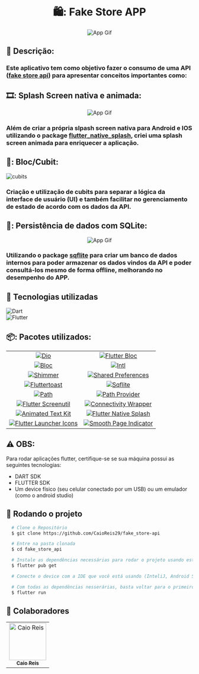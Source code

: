 <h1 align="center">🛍️: Fake Store APP</h1>

<p align="center">
  <img src="https://github.com/CaioReis29/fake_store-api/assets/114621145/635f146a-9aab-417d-958f-3451f001cfe5" alt="App Gif">
</p>


## :memo: Descrição:

### <p>Este aplicativo tem como objetivo fazer o consumo de uma API (<a href="https://fakestoreapi.com/docs" target="_blank">fake store api</a>) para apresentar conceitos importantes como:</p>

## 🎞️: Splash Screen nativa e animada:

<p align="center">
  <img src="https://github.com/CaioReis29/fake_store-api/assets/114621145/eb8f5d00-80ea-4cfb-96c2-a03c50e17e9b" alt="App Gif">
</p>

### <p>Além de criar a própria slpash screen nativa para Android e IOS utilizando o package <a href="https://pub.dev/packages/flutter_native_splash">flutter_native_splash</a>, criei uma splash screen animada para enriquecer a aplicação.</p>

## 🧊: Bloc/Cubit:

![cubits](https://github.com/CaioReis29/fake_store-api/assets/114621145/e1556ae9-c32d-41ba-a3cb-e69145770333)

### <p>Criação e utilização de cubits para separar a lógica da interface de usuário (UI) e também facilitar no gerenciamento de estado de acordo com os dados da API.</p>

## 🏦: Persistência de dados com SQLite:

<p align="center">
  <img src="https://github.com/CaioReis29/fake_store-api/assets/114621145/45b9ac64-1ed1-4588-8ce0-ac8e3c0ee33b" alt="App Gif">
</p>

### <p>Utilizando o package <a href="https://pub.dev/packages/sqflite">sqflite</a> para criar um banco de dados internos para poder armazenar os dados vindos da API e poder consultá-los mesmo de forma offline, melhorando no desempenho do APP.</p>

## :wrench: Tecnologias utilizadas

![Dart](https://img.shields.io/badge/Dart-0D1117?style=for-the-badge&logo=dart&logoColor=0175C2)&nbsp;<br>
![Flutter](https://img.shields.io/badge/Flutter-0D1117?style=for-the-badge&logo=flutter&logoColor=0175C2)&nbsp;<br>

## 📦: Pacotes utilizados:

<table>
  <tr>
    <td align="center">
      <a href="https://pub.dev/packages/dio">
        <img src="https://img.shields.io/badge/dio-^5.4.0-red.svg" alt="Dio">
      </a>
    </td>
    <td align="center">
      <a href="https://pub.dev/packages/flutter_bloc">
        <img src="https://img.shields.io/badge/flutter__bloc-^8.1.3-00A8FF.svg" alt="Flutter Bloc">
      </a>
    </td>
  </tr>
  <tr>
    <td align="center">
      <a href="https://pub.dev/packages/bloc">
        <img src="https://img.shields.io/badge/bloc-^8.1.2-6495ED.svg" alt="Bloc">
      </a>
    </td>
    <td align="center">
      <a href="https://pub.dev/packages/intl">
        <img src="https://img.shields.io/badge/intl-^0.19.0-A9A9A9.svg" alt="Intl">
      </a>
    </td>
  </tr>
  <tr>
    <td align="center">
      <a href="https://pub.dev/packages/shimmer">
        <img src="https://img.shields.io/badge/shimmer-^3.0.0-green.svg" alt="Shimmer">
      </a>
    </td>
    <td align="center">
      <a href="https://pub.dev/packages/shared_preferences">
        <img src="https://img.shields.io/badge/shared__preferences-^2.2.2-7FFFD4.svg" alt="Shared Preferences">
      </a>
    </td>
  </tr>
  <tr>
    <td align="center">
      <a href="https://pub.dev/packages/fluttertoast">
        <img src="https://img.shields.io/badge/fluttertoast-^8.2.4-orange.svg" alt="Fluttertoast">
      </a>
    </td>
    <td align="center">
      <a href="https://pub.dev/packages/sqflite">
        <img src="https://img.shields.io/badge/sqflite-^2.3.0-FFD700.svg" alt="Sqflite">
      </a>
    </td>
  </tr>
  <tr>
    <td align="center">
      <a href="https://pub.dev/packages/path">
        <img src="https://img.shields.io/badge/path-^1.8.3-blue.svg" alt="Path">
      </a>
    </td>
    <td align="center">
      <a href="https://pub.dev/packages/path_provider">
        <img src="https://img.shields.io/badge/path__provider-^2.1.1-D8BFD8.svg" alt="Path Provider">
      </a>
    </td>
  </tr>
  <tr>
    <td align="center">
      <a href="https://pub.dev/packages/flutter_screenutil">
        <img src="https://img.shields.io/badge/flutter__screenutil-^5.9.0-FFE4C4.svg" alt="Flutter Screenutil">
      </a>
    </td>
    <td align="center">
      <a href="https://pub.dev/packages/connectivity_wrapper">
        <img src="https://img.shields.io/badge/connectivity__wrapper-^1.1.4-FF1493.svg" alt="Connectivity Wrapper">
      </a>
    </td>
  </tr>
  <tr>
    <td align="center">
      <a href="https://pub.dev/packages/animated_text_kit">
        <img src="https://img.shields.io/badge/animated__text__kit-^4.2.2-FA8072.svg" alt="Animated Text Kit">
      </a>
    </td>
    <td align="center">
      <a href="https://pub.dev/packages/flutter_native_splash">
        <img src="https://img.shields.io/badge/flutter__native__splash-^2.3.7-FF7F50.svg" alt="Flutter Native Splash">
      </a>
    </td>
  </tr>
  <tr>
    <td align="center">
      <a href="https://pub.dev/packages/flutter_launcher_icons">
        <img src="https://img.shields.io/badge/flutter__launcher__icons-^0.13.1-F0E68C.svg" alt="Flutter Launcher Icons">
      </a>
    </td>
    <td align="center">
      <a href="https://pub.dev/packages/smooth_page_indicator">
        <img src="https://img.shields.io/badge/smooth__page__indicator-^1.1.0-4B0082.svg" alt="Smooth Page Indicator">
      </a>
    </td>
  </tr>
</table>


## ⚠️ OBS:

 Para rodar aplicações flutter, certifique-se se sua máquina possui as seguintes tecnologias:
- DART SDK
- FLUTTER SDK
- Um device físico (seu celular conectado por um USB) ou um emulador (como o android studio)

## :rocket: Rodando o projeto

```bash
  # Clone o Repositório
  $ git clone https://github.com/CaioReis29/fake_store-api
```
```bash
  # Entre na pasta clonada
  $ cd fake_store_api
```

```bash
  # Instale as dependências necessárias para rodar o projeto usando este comando
  $ flutter pub get
```


```bash
  # Conecte o device com a IDE que você está usando (InteliJ, Android Studio ou VS Code)
```

```bash
  # Com todas as dependências nesserárias, basta voltar para o primeiro terminal e digitar o comando
  $ flutter run
```

## :handshake: Colaboradores
<table>
  <tr>
    <td align="center">
      <a href="http://github.com/CaioReis29">
        <img src="https://github.com/CaioReis29.png" width="100px;" alt="Caio Reis"/><br>
        <sub>
          <b>Caio Reis</b>
        </sub>
      </a>
    </td>
  </tr>
</table>

